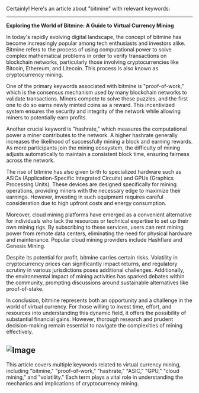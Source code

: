 Certainly! Here's an article about "bitmine" with relevant keywords:

---

**Exploring the World of Bitmine: A Guide to Virtual Currency Mining**

In today's rapidly evolving digital landscape, the concept of bitmine has become increasingly popular among tech enthusiasts and investors alike. Bitmine refers to the process of using computational power to solve complex mathematical problems in order to verify transactions on blockchain networks, particularly those involving cryptocurrencies like Bitcoin, Ethereum, and Litecoin. This process is also known as cryptocurrency mining.

One of the primary keywords associated with bitmine is "proof-of-work," which is the consensus mechanism used by many blockchain networks to validate transactions. Miners compete to solve these puzzles, and the first one to do so earns newly minted coins as a reward. This incentivized system ensures the security and integrity of the network while allowing miners to potentially earn profits.

Another crucial keyword is "hashrate," which measures the computational power a miner contributes to the network. A higher hashrate generally increases the likelihood of successfully mining a block and earning rewards. As more participants join the mining ecosystem, the difficulty of mining adjusts automatically to maintain a consistent block time, ensuring fairness across the network.

The rise of bitmine has also given birth to specialized hardware such as ASICs (Application-Specific Integrated Circuits) and GPUs (Graphics Processing Units). These devices are designed specifically for mining operations, providing miners with the necessary edge to maximize their earnings. However, investing in such equipment requires careful consideration due to high upfront costs and energy consumption.

Moreover, cloud mining platforms have emerged as a convenient alternative for individuals who lack the resources or technical expertise to set up their own mining rigs. By subscribing to these services, users can rent mining power from remote data centers, eliminating the need for physical hardware and maintenance. Popular cloud mining providers include Hashflare and Genesis Mining.

Despite its potential for profit, bitmine carries certain risks. Volatility in cryptocurrency prices can significantly impact returns, and regulatory scrutiny in various jurisdictions poses additional challenges. Additionally, the environmental impact of mining activities has sparked debates within the community, prompting discussions around sustainable alternatives like proof-of-stake.

In conclusion, bitmine represents both an opportunity and a challenge in the world of virtual currency. For those willing to invest time, effort, and resources into understanding this dynamic field, it offers the possibility of substantial financial gains. However, thorough research and prudent decision-making remain essential to navigate the complexities of mining effectively.


![Image](https://github.com/user-attachments/assets/b8266eee-691e-4ee1-99ef-bfa10d234fd4)
--- 

This article covers multiple keywords related to virtual currency mining, including "bitmine," "proof-of-work," "hashrate," "ASIC," "GPU," "cloud mining," and "volatility." Each term plays a vital role in understanding the mechanics and implications of cryptocurrency mining.